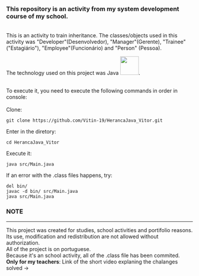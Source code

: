 <h3>This repository is an activity from my system development course of my school.</h3><br>
This is an activity to train inheritance. The classes/objects used in this activity was "Developer"(Desenvolvedor), "Manager"(Gerente), "Trainee"("Estagiário"), "Employee"(Funcionário) and "Person"
(Pessoa).<br>


The technology used on this project was Java
<img src="https://cdn.jsdelivr.net/gh/devicons/devicon/icons/java/java-original.svg" width="50" height="50"/>.<br><br>

To execute it, you need to execute the following commands in order in console:<br><br>
Clone:
```shel
git clone https://github.com/Vitin-19/HerancaJava_Vitor.git
```
Enter in the diretory:
```shel
cd HerancaJava_Vitor
```
Execute it: 
```shel
java src/Main.java
```
If an error with the .class files happens, try:
```shel
del bin/
javac -d bin/ src/Main.java
java src/Main.java
```

<h3>NOTE</h3>
<hr>
This project was created for studies, school activities and portifolio reasons. Its use, modification and redistribution are not allowed without authorization.<br>
All of the project is on portuguese.<br>
Because it's an school activity, all of the .class file has been commited.<br>
<b>Only for my teachers</b>: Link of the short video explaning the chalanges solved -> 
